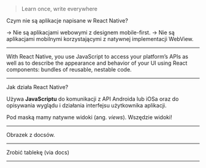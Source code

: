 > Learn once, write everywhere

Czym nie są aplikacje napisane w React Native?

-> Nie są aplikacjami webowymi z designem mobile-first.
-> Nie są aplikacjami mobilnymi korzystającymi z natywnej implementacji WebView.

---

With React Native, you use JavaScript to access your platform’s APIs as well as to describe the appearance and behavior of your UI using React components: bundles of reusable, nestable code. 

---

Jak działa React Native?

Używa **JavaScriptu** do komunikacji z API Androida lub iOSa oraz do opisywania
wyglądu i działania interfejsu użytkownika aplikacji.

Pod maską mamy natywne widoki (ang. *views*). Wszędzie widoki!

---

Obrazek z docsów.

---

Zrobić tablekę (via docs)

---

